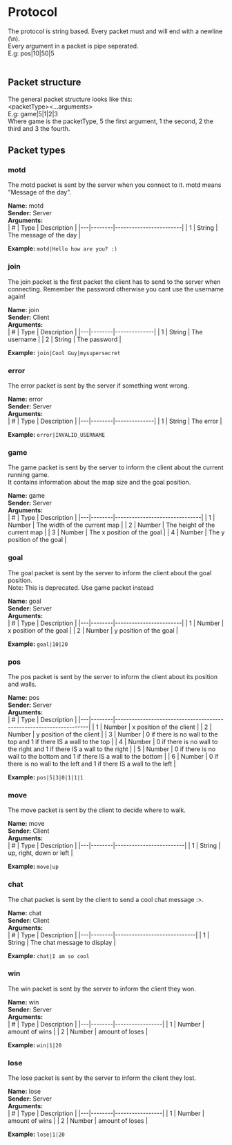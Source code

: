 # Protocol
The protocol is string based. Every packet must and will end with a newline (\n).  
Every argument in a packet is pipe seperated.  
E.g: pos|10|50|5
<br />
<br />
## Packet structure
The general packet structure looks like this:  
\<packetType><...arguments>  
E.g: game|5|1|2|3  
Where game is the packetType, 5 the first argument, 1 the second, 2 the third and 3 the fourth.

## Packet types
### motd
The motd packet is sent by the server when you connect to it. motd means "Message of the day".

**Name:** motd  
**Sender:** Server  
**Arguments:**  
| # | Type   | Description            |
|---|--------|------------------------|
| 1 | String | The message of the day |

**Example:** `motd|Hello how are you? :)`

### join
The join packet is the first packet the client has to send to the server when connecting. Remember the password otherwise you cant use the username again!

**Name:** join  
**Sender:** Client  
**Arguments:**  
| # | Type   | Description  |
|---|--------|--------------|
| 1 | String | The username |
| 2 | String | The password |

**Example:** `join|Cool Guy|mysupersecret`

### error
The error packet is sent by the server if something went wrong.

**Name:** error  
**Sender:** Server  
**Arguments:**  
| # | Type   | Description  |
|---|--------|--------------|
| 1 | String | The error    |

**Example:** `error|INVALID_USERNAME`

### game
The game packet is sent by the server to inform the client about the current running game.  
It contains information about the map size and the goal position.

**Name:** game  
**Sender:** Server  
**Arguments:**  
| # | Type   | Description                   |
|---|--------|-------------------------------|
| 1 | Number | The width of the current map  |
| 2 | Number | The height of the current map |
| 3 | Number | The x position of the goal    |
| 4 | Number | The y position of the goal    |

### goal
The goal packet is sent by the server to inform the client about the goal position.  
Note: This is deprecated. Use game packet instead

**Name:** goal  
**Sender:** Server  
**Arguments:**  
| # | Type   | Description            |
|---|--------|------------------------|
| 1 | Number | x position of the goal |
| 2 | Number | y position of the goal |

**Example:** `goal|10|20`

### pos
The pos packet is sent by the server to inform the client about its position and walls.

**Name:** pos  
**Sender:** Server  
**Arguments:**  
| # | Type   | Description                                                        |
|---|--------|--------------------------------------------------------------------|
| 1 | Number | x position of the client                                           |
| 2 | Number | y position of the client                                           |
| 3 | Number | 0 if there is no wall to the top and 1 if there IS a wall to the top       |
| 4 | Number | 0 if there is no wall to the right and 1 if there IS a wall to the right         |
| 5 | Number | 0 if there is no wall to the bottom and 1 if there IS a wall to the bottom |
| 6 | Number | 0 if there is no wall to the left and 1 if there IS a wall to the left           |

**Example:** `pos|5|3|0|1|1|1`

### move
The move packet is sent by the client to decide where to walk.

**Name:** move  
**Sender:** Client  
**Arguments:**  
| # | Type   | Description             |
|---|--------|-------------------------|
| 1 | String | up, right, down or left |

**Example:** `move|up`

### chat
The chat packet is sent by the client to send a cool chat message :>.

**Name:** chat  
**Sender:** Client  
**Arguments:**  
| # | Type   | Description                 |
|---|--------|-----------------------------|
| 1 | String | The chat message to display |

**Example:** `chat|I am so cool`

### win
The win packet is sent by the server to inform the client they won.

**Name:** win  
**Sender:** Server  
**Arguments:**  
| # | Type   | Description     |
|---|--------|-----------------|
| 1 | Number | amount of wins  |
| 2 | Number | amount of loses |

**Example:** `win|1|20`

### lose
The lose packet is sent by the server to inform the client they lost.

**Name:** lose  
**Sender:** Server  
**Arguments:**  
| # | Type   | Description     |
|---|--------|-----------------|
| 1 | Number | amount of wins  |
| 2 | Number | amount of loses |

**Example:** `lose|1|20`
